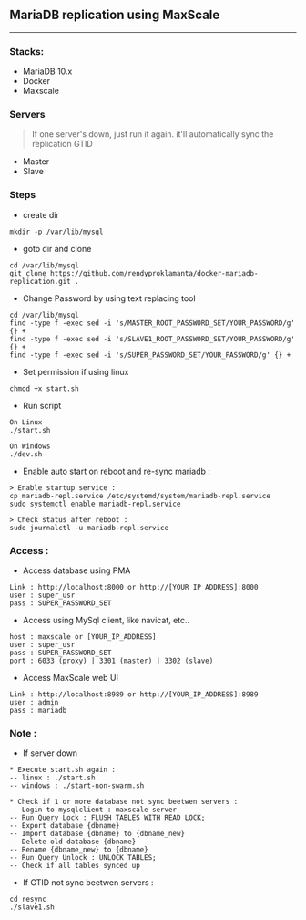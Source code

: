 ## MariaDB replication using MaxScale
<hr>

### Stacks:
- MariaDB 10.x
- Docker
- Maxscale

### Servers
> If one server's down, just run it again. it'll automatically sync the replication GTID
- Master
- Slave


### Steps
- create dir
```
mkdir -p /var/lib/mysql
```

- goto dir and clone
```
cd /var/lib/mysql
git clone https://github.com/rendyproklamanta/docker-mariadb-replication.git .
```

- Change Password by using text replacing tool
```
cd /var/lib/mysql
find -type f -exec sed -i 's/MASTER_ROOT_PASSWORD_SET/YOUR_PASSWORD/g' {} +
find -type f -exec sed -i 's/SLAVE1_ROOT_PASSWORD_SET/YOUR_PASSWORD/g' {} +
find -type f -exec sed -i 's/SUPER_PASSWORD_SET/YOUR_PASSWORD/g' {} +
```

- Set permission if using linux
```
chmod +x start.sh
```
- Run script
```
On Linux
./start.sh

On Windows
./dev.sh
```

- Enable auto start on reboot and re-sync mariadb :
```
> Enable startup service :
cp mariadb-repl.service /etc/systemd/system/mariadb-repl.service
sudo systemctl enable mariadb-repl.service

> Check status after reboot :
sudo journalctl -u mariadb-repl.service
```

### Access :
- Access database using PMA
```
Link : http://localhost:8000 or http://[YOUR_IP_ADDRESS]:8000
user : super_usr
pass : SUPER_PASSWORD_SET
```

- Access using MySql client, like navicat, etc..
```
host : maxscale or [YOUR_IP_ADDRESS]
user : super_usr
pass : SUPER_PASSWORD_SET
port : 6033 (proxy) | 3301 (master) | 3302 (slave)
```

- Access MaxScale web UI
```
Link : http://localhost:8989 or http://[YOUR_IP_ADDRESS]:8989
user : admin
pass : mariadb
```

### Note :
- If server down
```
* Execute start.sh again : 
-- linux : ./start.sh
-- windows : ./start-non-swarm.sh

* Check if 1 or more database not sync beetwen servers :
-- Login to mysqlclient : maxscale server
-- Run Query Lock : FLUSH TABLES WITH READ LOCK;
-- Export database {dbname}
-- Import database {dbname} to {dbname_new}
-- Delete old database {dbname}
-- Rename {dbname_new} to {dbname}
-- Run Query Unlock : UNLOCK TABLES;
-- Check if all tables synced up
```

- If GTID not sync beetwen servers :
```
cd resync
./slave1.sh
```